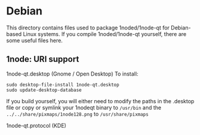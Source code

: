 
Debian
====================
This directory contains files used to package 1noded/1node-qt
for Debian-based Linux systems. If you compile 1noded/1node-qt yourself, there are some useful files here.

## 1node: URI support ##


1node-qt.desktop  (Gnome / Open Desktop)
To install:

	sudo desktop-file-install 1node-qt.desktop
	sudo update-desktop-database

If you build yourself, you will either need to modify the paths in
the .desktop file or copy or symlink your 1nodeqt binary to `/usr/bin`
and the `../../share/pixmaps/1node128.png` to `/usr/share/pixmaps`

1node-qt.protocol (KDE)

